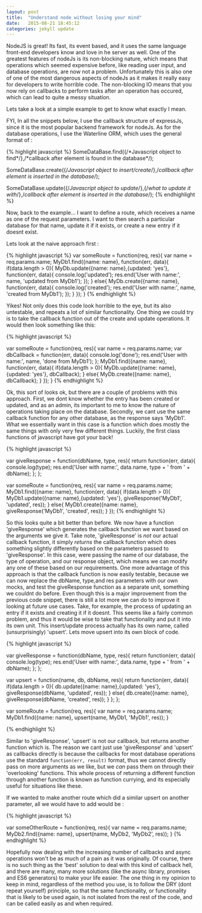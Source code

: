 ```yaml
---
layout: post
title:  "Understand node without losing your mind"
date:   2015-08-21 18:45:12
categories: jekyll update
---
```

<p>NodeJS is great! Its fast, its event based, and it uses the same language front-end developers know and love in he server as well. One of the greatest features of nodeJs is its non-blocking nature, which means that operations which seemed expensive before, like reading user input, and database operations, are now not a problem. Unfortunately this is also one of one of the most dangerous aspects of nodeJs as it makes it really easy for developers to write horrible code.
The non-blocking IO means that you now rely on callbacks to perform tasks after an operation has occured, which can lead to quite a messy situation. </p>

<p>Lets take a look at a simple example to get to know what exactly I mean.</p>
<p>FYI, In all the snippets below, I use the callback structure of expressJs, since it is the most popular backend framework for nodeJs. As for the database operations, I use the Waterline ORM, which uses the general format of :</p>
{% highlight javascript %}
SomeDataBase.find({/*Javascript object to find*/},/*callback after element is found in the database*/);

SomeDataBase.create({/*Javascript object to insert/create*/},/*callback after element is inserted in the database*/);

SomeDataBase.update({/*Javascript object to update*/},{/*what to update it with*/},/*callback after element is inserted in the database*/);
{% endhighlight %}
<p>Now, back to the example... I want to define a route, which receives a name as one of the request parameters. I want to then search a particular database for that name, update it if it exists, or create a new entry if it doesnt exist.
 </p>



<p>Lets look at the naive approach first : </p>

{% highlight javascript %}
var someRoute = function(req, res){
  var name = req.params.name;
  MyDb1.find({name: name}, function(err, data){
      if(data.length > 0){
        MyDb.update({name: name},{updated: 'yes'}, function(err, data){
          console.log('updated');
          res.end('User with name:', name, 'updated from MyDb1');
        });
      } else{
        MyDb.create({name: name}, function(err, data){
          console.log('created');
          res.end('User with name:', name, 'created from MyDb1');
        });
      }
  });
}
{% endhighlight %}

<p>Yikes! Not only does this code look horrible to the eye, but its also untestable, and repeats a lot of similar functionality. One thing we could try is to take the callback function out of the create and update operations. It would then look something like this:</p>
{% highlight javascript %}

var someRoute = function(req, res){
  var name = req.params.name;
  var dbCallback = function(err, data){
          console.log('done');
          res.end('User with name:', name, 'done from MyDb1');
        };
  MyDb1.find({name: name}, function(err, data){
      if(data.length > 0){
        MyDb.update({name: name},{updated: 'yes'}, dbCallback);
      } else{
        MyDb.create({name: name}, dbCallback);
      }
  });
}
{% endhighlight %}

<p>Ok, this sort of looks ok, but there are a couple of problems with this approach. First, we dont know whether the entry has been created or updated, and as an admin, its important to me to know the nature of operations taking place on the database. Secondly, we cant use the same callback function for any other database, as the response says 'MyDb1'. What we essentially want in this case is a function which does mostly the same things with only very few different things. Luckily, the first class functions of javascript have got your back! </p>

{% highlight javascript %}

var giveResponse = function(dbName, type, res){
  return function(err, data){
    console.log(type);
    res.end('User with name:', data.name, type + ' from ' + dbName);
  };
};

var someRoute = function(req, res){
  var name = req.params.name;
  MyDb1.find({name: name}, function(err, data){
      if(data.length > 0){
        MyDb1.update({name: name},{updated: 'yes'}, giveResponse('MyDb1', 'updated', res));
      } else{
        MyDb1.create({name: name}, giveResponse('MyDb1', 'created', res));
      }
  });
  {% endhighlight %}

<p>So this looks quite a bit better than before. We now have a function 'giveResponse' which generates the callback function we want based on the arguments we give it. Take note, 'giveResponse' is <em>not</em> our actual callback function, it simply <em>returns</em> the callback function which does something slightly differently based on the parameters passed to 'giveResponse'. In this case, were passing the name of our database, the type of operation, and our response object, which means we can modify any one of these based on our requirements. One more advantage of this approach is that the callback function is now easily testable, because we can now replace the dbName, type,and res parameters with our own mocks, and test the giveResponse function as a separate unit, something we couldnt do before.
Even though this is a major improvement from the previous code snippet, there is still a lot more we can do to improve it looking at future use cases. Take, for example, the process of updating an entry if it exists and creating it if it doesnt. This seems like a fairly common problem, and thus it would be wise to take that functionality and put it into its own unit. This insert/update process actually has its own name, called (unsurprisingly) 'upsert'. Lets move upsert into its own block of code.</p>

{% highlight javascript %}

var giveResponse = function(dbName, type, res){
  return function(err, data){
    console.log(type);
    res.end('User with name:', data.name, type + ' from ' + dbName);
  };
};

var upsert = function(name, db, dbName, res){
  return function(err, data){
      if(data.length > 0){
        db.update({name: name},{updated: 'yes'}, giveResponse(dbName, 'updated', res));
      } else{
        db.create({name: name}, giveResponse(dbName, 'created', res));
      }
  };
};

var someRoute = function(req, res){
  var name = req.params.name;
  MyDb1.find({name: name}, upsert(name, MyDb1, 'MyDb1', res));
}

{% endhighlight %}

<p>Similar to 'giveResponse', 'upsert' is not our callback, but returns another function which is. The reason we cant just use 'giveResponse' and 'upsert' as callbacks directly is because the callbacks for most database operations use the standard <code>function(err, result)</code> format, thus we cannot directly pass on more arguments as we like, but we <em>can</em> pass them on through their 'overlooking' functions. This whole process of returning a different function through another function is known as function currying, and its especially useful for situations like these.</p>

<p>If we wanted to make another route which did a similar upsert on another parameter, all we would have to add would be : </p>

{% highlight javascript %}

var someOtherRoute = function(req, res){
  var name = req.params.name;
  MyDb2.find({name: name}, upsert(name, MyDb2, 'MyDb2', res));
}
{% endhighlight %}

<p> Hopefully now dealing with the increasing number of callbacks and async operations won't be as much of a pain as it was originally. Of course, there is no such thing as the 'best' solution to deal with this kind of callback hell, and there are many, many more solutions (like the async library, promises and ES6 generators) to make your life easier. The one thing in my opinion to keep in mind, regardless of the method you use, is to follow the DRY (dont repeat yourself) principle, so that the same functionality, or functionality that is likely to be used again, is not isolated from the rest of the code, and can be called easily as and when required.</p>

